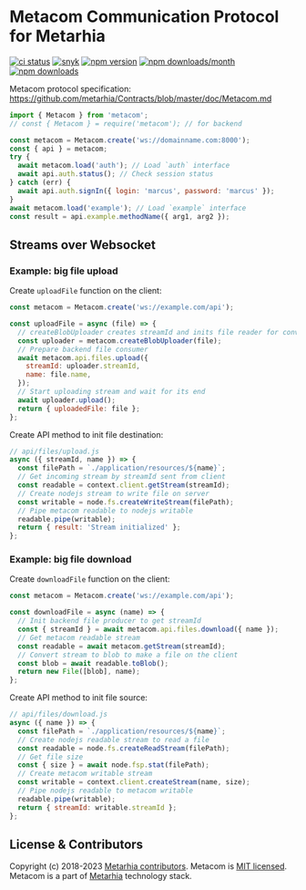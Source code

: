 # Metacom Communication Protocol for Metarhia

[![ci status](https://github.com/metarhia/metacom/workflows/Testing%20CI/badge.svg)](https://github.com/metarhia/metacom/actions?query=workflow%3A%22Testing+CI%22+branch%3Amaster)
[![snyk](https://snyk.io/test/github/metarhia/metacom/badge.svg)](https://snyk.io/test/github/metarhia/metacom)
[![npm version](https://badge.fury.io/js/metacom.svg)](https://badge.fury.io/js/metacom)
[![npm downloads/month](https://img.shields.io/npm/dm/metacom.svg)](https://www.npmjs.com/package/metacom)
[![npm downloads](https://img.shields.io/npm/dt/metacom.svg)](https://www.npmjs.com/package/metacom)

Metacom protocol specification:
https://github.com/metarhia/Contracts/blob/master/doc/Metacom.md

```js
import { Metacom } from 'metacom';
// const { Metacom } = require('metacom'); // for backend

const metacom = Metacom.create('ws://domainname.com:8000');
const { api } = metacom;
try {
  await metacom.load('auth'); // Load `auth` interface
  await api.auth.status(); // Check session status
} catch (err) {
  await api.auth.signIn({ login: 'marcus', password: 'marcus' });
}
await metacom.load('example'); // Load `example` interface
const result = api.example.methodName({ arg1, arg2 });
```

## Streams over Websocket

### Example: big file upload

Create `uploadFile` function on the client:

```js
const metacom = Metacom.create('ws://example.com/api');

const uploadFile = async (file) => {
  // createBlobUploader creates streamId and inits file reader for convenience
  const uploader = metacom.createBlobUploader(file);
  // Prepare backend file consumer
  await metacom.api.files.upload({
    streamId: uploader.streamId,
    name: file.name,
  });
  // Start uploading stream and wait for its end
  await uploader.upload();
  return { uploadedFile: file };
};
```

Create API method to init file destination:

```js
// api/files/upload.js
async ({ streamId, name }) => {
  const filePath = `./application/resources/${name}`;
  // Get incoming stream by streamId sent from client
  const readable = context.client.getStream(streamId);
  // Create nodejs stream to write file on server
  const writable = node.fs.createWriteStream(filePath);
  // Pipe metacom readable to nodejs writable
  readable.pipe(writable);
  return { result: 'Stream initialized' };
};
```

### Example: big file download

Create `downloadFile` function on the client:

```js
const metacom = Metacom.create('ws://example.com/api');

const downloadFile = async (name) => {
  // Init backend file producer to get streamId
  const { streamId } = await metacom.api.files.download({ name });
  // Get metacom readable stream
  const readable = await metacom.getStream(streamId);
  // Convert stream to blob to make a file on the client
  const blob = await readable.toBlob();
  return new File([blob], name);
};
```

Create API method to init file source:

```js
// api/files/download.js
async ({ name }) => {
  const filePath = `./application/resources/${name}`;
  // Create nodejs readable stream to read a file
  const readable = node.fs.createReadStream(filePath);
  // Get file size
  const { size } = await node.fsp.stat(filePath);
  // Create metacom writable stream
  const writable = context.client.createStream(name, size);
  // Pipe nodejs readable to metacom writable
  readable.pipe(writable);
  return { streamId: writable.streamId };
};
```

## License & Contributors

Copyright (c) 2018-2023 [Metarhia contributors](https://github.com/metarhia/metacom/graphs/contributors).
Metacom is [MIT licensed](./LICENSE).\
Metacom is a part of [Metarhia](https://github.com/metarhia) technology stack.
